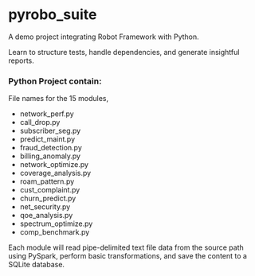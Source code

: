 # pyrobo_suite

A demo project integrating Robot Framework with Python. 

Learn to structure tests, handle dependencies, and generate insightful reports.


### Python Project contain:

File names for the 15 modules, 
  * network_perf.py
  * call_drop.py
  * subscriber_seg.py
  * predict_maint.py
  * fraud_detection.py
  * billing_anomaly.py
  * network_optimize.py
  * coverage_analysis.py
  * roam_pattern.py
  * cust_complaint.py
  * churn_predict.py
  * net_security.py
  * qoe_analysis.py
  * spectrum_optimize.py
  * comp_benchmark.py

Each module will read pipe-delimited text file data from the source path using PySpark, perform basic transformations, and save the content to a SQLite database.
